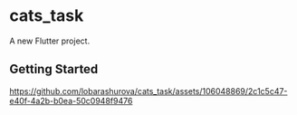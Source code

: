 # cats_task

A new Flutter project.

## Getting Started




https://github.com/lobarashurova/cats_task/assets/106048869/2c1c5c47-e40f-4a2b-b0ea-50c0948f9476

